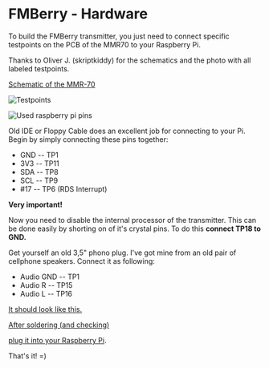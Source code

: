 FMBerry - Hardware
=======
To build the FMBerry transmitter, 
you just need to connect specific testpoints on the PCB of the MMR70 to your Raspberry Pi.

Thanks to Oliver J. (skriptkiddy) for the schematics and the photo with all labeled testpoints.

[Schematic of the MMR-70](http://www.mikrocontroller.net/attachment/140251/MMR70.pdf)

![Testpoints](http://tbspace.de/content/images/fmberrypics/testpins.jpg)

![Used raspberry pi pins](http://tbspace.de/content/images/fmberrypics/usedpins.png)

Old IDE or Floppy Cable does an excellent job for connecting to your Pi. 
Begin by simply connecting these pins together:

* GND -- TP1
* 3V3 -- TP11
* SDA -- TP8
* SCL -- TP9
* #17 -- TP6 (RDS Interrupt)

__Very important!__

Now you need to disable the internal processor of the transmitter. This can be done easily by shorting on of it's crystal pins.
To do this __connect TP18 to GND.__

Get yourself an old 3,5" phono plug. I've got mine from an old pair of cellphone speakers. 
Connect it as following:

* Audio GND -- TP1
* Audio R   -- TP15
* Audio L   -- TP16

[It should look like this.](http://tbspace.de/content/images/fmberrypics/2013-03-27%2016.19.48.jpg)


[After soldering (and checking)](http://tbspace.de/content/images/fmberrypics/2013-03-27%2016.47.20.jpg)

[plug it into your Raspberry Pi](http://tbspace.de/content/images/fmberrypics/2013-03-27%2016.49.48.jpg).

That's it! =)
